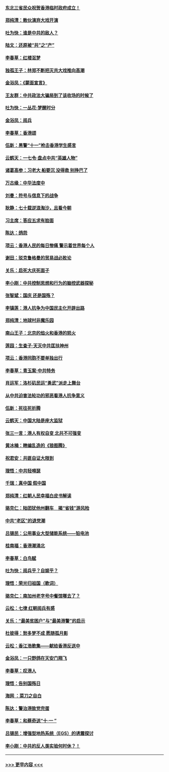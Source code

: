 #### [东北三省民众祝贺香港临时政府成立！](../pages/nsc993/n11571215.md?t=10061522) 
#### [郑纯清：散伙演弃大戏开演](../pages/nsc993/n11570826.md?t=10061522) 
#### [吐为快：谁是中共的敌人？](../pages/nsc993/n11570817.md?t=10061522) 
#### [陆文：还原被“共”之“产”](../pages/nsc993/n11570798.md?t=10061522) 
#### [李春草：红楼沤梦](../pages/nsc993/n11569673.md?t=10061522) 
#### [独孤王子：林郑不断把灭共大戏推向高潮](../pages/nsc993/n11569381.md?t=10061522) 
#### [金浴凤：《蒙面宣言》](../pages/nsc993/n11569368.md?t=10061522) 
#### [王友群：中共政法大骗局到了该收场的时候了](../pages/nsc993/n11568940.md?t=10061522) 
#### [吐为快：一丛花‧梦醒时分](../pages/nsc993/n11567491.md?t=10061522) 
#### [金浴凤：阅兵](../pages/nsc993/n11567454.md?t=10061522) 
#### [李春草：香港颂](../pages/nsc993/n11567444.md?t=10061522) 
#### [伍新：黑警“十一”枪击香港学生感言](../pages/nsc993/n11567426.md?t=10061522) 
#### [云鹤天：一七令‧盘点中共“英雄人物”](../pages/nsc993/n11567091.md?t=10061522) 
#### [诸葛高参：习老大 船要沉 没得救 别挣巴了](../pages/nsc993/n11566976.md?t=10061522) 
#### [万古缘：中华法度中](../pages/nsc993/n11566726.md?t=10061522) 
#### [刘曼：符号与信息下的战争](../pages/nsc993/n11564655.md?t=10061522) 
#### [耿静：七十载逆浪淘沙，且看今朝](../pages/nsc993/n11564520.md?t=10061522) 
#### [习主席：答应五求有脸面](../pages/nsc993/n11563953.md?t=10061522) 
#### [陈达：鸽怨](../pages/nsc993/n11561879.md?t=10061522) 
#### [项云：香港人民的每日惨痛  警示着世界每个人](../pages/nsc993/n11559273.md?t=10061522) 
#### [谢田：驳克鲁格曼的贸易战必败论](../pages/nsc993/n11555840.md?t=10061522) 
#### [关乐：启死大庆死面子](../pages/nsc993/n11556823.md?t=10061522) 
#### [李小刚：中共控制思想和行为的脑控武器探秘](../pages/nsc993/n11556776.md?t=10061522) 
#### [张智斌：国庆  还是国殇？](../pages/nsc993/n11556617.md?t=10061522) 
#### [李镇莲：港人抗争为中国民主化开辟出路](../pages/nsc993/n11556570.md?t=10061522) 
#### [郑纯清：地球村非魔乐园](../pages/nsc993/n11555415.md?t=10061522) 
#### [南山王子：北京的焰火和香港的怒火](../pages/nsc993/n11555318.md?t=10061522) 
#### [莲园：生查子·天灭中共匡扶神州](../pages/nsc993/n11555302.md?t=10061522) 
#### [项云：香港同胞不要单独出行](../pages/nsc993/n11555276.md?t=10061522) 
#### [李春草：青玉案‧中共特务](../pages/nsc993/n11552356.md?t=10061522) 
#### [肖运军：洛杉矶民运“勇武”派走上舞台](../pages/nsc993/n11551595.md?t=10061522) 
#### [从中共迫害法轮功的邪恶看港人抗争意义](../pages/nsc993/n11540858.md?t=10061522) 
#### [伍新：死往死折腾](../pages/nsc993/n11550174.md?t=10061522) 
#### [云鹤天：中国大陆是座大监狱](../pages/nsc993/n11550155.md?t=10061522) 
#### [张三一言：港人有权自变 北共不可强变](../pages/nsc993/n11550132.md?t=10061522) 
#### [黄冰楠：瞎编乱造的《狼图腾》](../pages/nsc993/n11550082.md?t=10061522) 
#### [祝君安：共匪自证大限到](../pages/nsc993/n11550041.md?t=10061522) 
#### [理悟：中共轻嘚瑟](../pages/nsc993/n11547978.md?t=10061522) 
#### [千瑞：真中国 假中国](../pages/nsc993/n11547865.md?t=10061522) 
#### [郑纯清：红朝人民幸福白皮书解读](../pages/nsc993/n11547499.md?t=10061522) 
#### [骆克仁：陆团犹他州翻车　揭“省钱”游风险](../pages/nsc993/n11546977.md?t=10061522) 
#### [中共“老区”的退党潮](../pages/nsc993/n11545995.md?t=10061522) 
#### [吕锡民：公用事业大型储能系统——铅电池](../pages/nsc993/n11545701.md?t=10061522) 
#### [桂南福：香港潮涌北](../pages/nsc993/n11545682.md?t=10061522) 
#### [李春草：白鸟赋](../pages/nsc993/n11545663.md?t=10061522) 
#### [吐为快：阅兵乎？自娱乎？](../pages/nsc993/n11545625.md?t=10061522) 
#### [理悟：荣光归祖国（歌词）](../pages/nsc993/n11545616.md?t=10061522) 
#### [骆克仁：南加州老字号中餐馆哪去了？](../pages/nsc993/n11545120.md?t=10061522) 
#### [云松：七律 红朝阅兵有感](../pages/nsc993/n11542394.md?t=10061522) 
#### [关乐：“最美贫困户”与“最美港警”的启示](../pages/nsc993/n11542252.md?t=10061522) 
#### [杜彼得：愁多梦不成 愿随孤月影](../pages/nsc993/n11540296.md?t=10061522) 
#### [云松：香江浩歌集——献给香港反送中](../pages/nsc993/n11540149.md?t=10061522) 
#### [金浴凤：一只野鸽在天安门翔飞](../pages/nsc993/n11540280.md?t=10061522) 
#### [李春草：叹港人](../pages/nsc993/n11540119.md?t=10061522) 
#### [理悟：告别国殇日](../pages/nsc993/n11539610.md?t=10061522) 
#### [海网 ：菜刀之自白](../pages/nsc993/n11539597.md?t=10061522) 
#### [陈达：警治港致党完蛋](../pages/nsc993/n11538127.md?t=10061522) 
#### [李春草：和蔡奇送“十·一 ”](../pages/nsc993/n11537810.md?t=10061522) 
#### [吕锡民：增强型地热系统（EGS）的诱震探讨](../pages/nsc993/n11537765.md?t=10061522) 
#### [李小刚：中共的反人类实验何时休？！](../pages/nsc993/n11537669.md?t=10061522) 

----
#### [ >>> 更早内容 <<< ](../indexes/nsc993-earlier.md)
